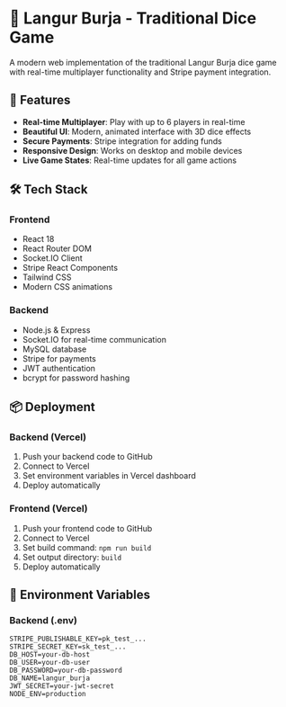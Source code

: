 # 🎲 Langur Burja - Traditional Dice Game

A modern web implementation of the traditional Langur Burja dice game with real-time multiplayer functionality and Stripe payment integration.

## 🚀 Features

- **Real-time Multiplayer**: Play with up to 6 players in real-time
- **Beautiful UI**: Modern, animated interface with 3D dice effects
- **Secure Payments**: Stripe integration for adding funds
- **Responsive Design**: Works on desktop and mobile devices
- **Live Game States**: Real-time updates for all game actions

## 🛠️ Tech Stack

### Frontend
- React 18
- React Router DOM
- Socket.IO Client
- Stripe React Components
- Tailwind CSS
- Modern CSS animations

### Backend
- Node.js & Express
- Socket.IO for real-time communication
- MySQL database
- Stripe for payments
- JWT authentication
- bcrypt for password hashing

## 📦 Deployment

### Backend (Vercel)
1. Push your backend code to GitHub
2. Connect to Vercel
3. Set environment variables in Vercel dashboard
4. Deploy automatically

### Frontend (Vercel)
1. Push your frontend code to GitHub
2. Connect to Vercel
3. Set build command: `npm run build`
4. Set output directory: `build`
5. Deploy automatically

## 🔧 Environment Variables

### Backend (.env)
```env
STRIPE_PUBLISHABLE_KEY=pk_test_...
STRIPE_SECRET_KEY=sk_test_...
DB_HOST=your-db-host
DB_USER=your-db-user
DB_PASSWORD=your-db-password
DB_NAME=langur_burja
JWT_SECRET=your-jwt-secret
NODE_ENV=production